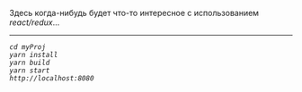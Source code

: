 <p>Здесь когда-нибудь будет что-то интересное с использованием <em>react/redux</em>…</p>
<hr>
<p><em><code>cd myProj</code></em><br>
<em><code>yarn install</code></em><br>
<em><code>yarn build</code></em><br>
<em><code>yarn start</code></em><br>
<em><code>http://localhost:8080</code></em></p>